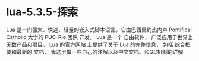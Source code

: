 # lua-5.3.5-探索
Lua 是一门强大、快速、轻量的嵌入式脚本语言。它由巴西里约热内卢 Pontifical Catholic 大学的 PUC-Rio 团队 开发。 Lua 是一个 自由软件， 广泛应用于世界上无数产品和项目。 Lua 的官方网站 上提供了关于 Lua 的完整信息， 包括 综合概要和最新的 文档， 我这里做一些自己的注解以及中文文档。和GC机制的详解
